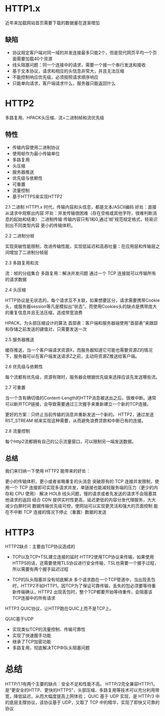 # HTTP1.x

近年来加载网站首页需要下载的数据量在逐渐增加

## 缺陷

- 协议规定客户端对同一域的并发连接最多只能2个，但是现代网页平均一个页面需要加载40个资源
- 线头阻塞问题：同一个连接中的请求，需要一个接一个串行发送和接收
- 基于文本协议，请求和相应的头信息非常大，并且无法压缩
- 不能控制响应优先级，必须按照请求顺序响应
- 只能单向请求，客户端请求什么，服务器只能返回什么

# HTTP2

多路复用、HPACK头压缩、流+二进制帧和流优先级

## 特性

- 传输内容使用二进制协议
- 使用帧作为最小传输单位
- 多路复用
- 头压缩
- 服务器推送
- 优先级与依赖性
- 可重置
- 流量控制
- 基于HTTPS来实现HTTP2

2.1 二进制
  HTTP1.x 时代，传输内容和头信息，都是文本/ASCII编码
    好处：直接从请求中观察出内容
    坏处：并发传输很困难（存在空格或其他字符，很难判断消息的起始和结束）
  二进制传输
    传输内容只有1和0,通过'帧'规范规定格式，轻易识别出不同类型内容
    更小的传输体积。

2.2 二进制分帧

  实现突破性能限制，改进传输性能，实现低延迟和高吞吐量：在应用层和传输层之间增加了二进制分帧层

2.3 多路复用和流

  流：帧的分组集合
  多路复用：解决并发问题  通过一个 TCP 连接就可以传输所有的请求数据

2.4 头压缩

  HTTP协议是无状态的，每个请求互不关联，如果想要区分，请求需要携带Cookie头，或服务器session等凡是模拟出“状态”。而使用Cookies头的缺点是携带庞大的重复信息并且无法压缩，造成带宽浪费

  HPACK，为头部压缩设计的算法
  首部表：客户端和服务器端使用“首部表”来跟踪和存储之前发送的键值对，只需要发送一次

2.5 服务器推送

  缓存推送，当一个客户端请求资源X，而服务器知道它可能也需要资源Z的情况下，服务器可以在客户端发送请求Z之前，主动将资源Z推送给客户端。

2.6 优先级与依赖性

  每个流都有优先级，资源有限时，服务器会根据优先级来选择应该先发送哪些流。

2.7 可重置

  当一个含有确切值的Content-Length的HTTP消息被送出之后，很难中断。通常可以断开TCP链接，会导致需要通过三次握手来重新建立一个新的TCP连接。

  更好的方案：只终止当前传输的消息并重新发送一个新的。
  HTTP2，通过发送RST_STREAM 帧来实现这种需要，从而避免浪费贷款和中断已有的连接。

2.8 流量控制

  每个http2流都拥有自己的公示流量窗口，可以限制另一端发送数据。

## 总结
我们来归纳一下使用 HTTP2 能带来的好处：

  更小的传输体积，更小或者省略重复的头消息
  突破原有的 TCP 连接并发限制，使用一个 TCP 连接即可实现多请求并发，单链接也能减轻服务端的压力（更少的内存和 CPU 使用）
  解决 HOLB 线头问题，慢的请求或者先发送的请求不会阻塞其他请求的返回
  结合 CDN 提供实时性更高，延迟更低的内容分发代理服务，大大减少白屏时间
  数据传输优先级可控，使网站可以实现更灵活和强大的页面控制
  能在不中断 TCP 连接的情况下停止（重置）数据的发送



# HTTP3

  HTTP2缺点：主要由TCP协议造成的
  - TCP以及TCP+TSL建立连接的延时
    HTTP2使用TCP协议来传输，如果使用HTTPS的话，还需要使用TLS协议进行安全传输，TSL也需要一个握手过程，所以需要有两个握手延迟过程

  - TCP的队头阻塞并没有彻底解决
    多个请求跑在一个TCP管道中，当出现丢包时，HTTP2不如HTTP1，因TCP为了保证可靠传输，丢失的包必须要等待重新传输确认，HTTP2 出现丢包时，整个TCP都要开始等待重传，会阻塞该TCP连接中的所有请求


  HTTP3 QUIC协议，让HTTP跑在QUIC上而不是TCP上。

  QUIC基于UDP
  - 实现类似TCP的流量控制、传输可靠性
  - 实现了快速握手功能
  - 继承了TCP加密功能
  - 多路复用，彻底解决TCP中队头阻塞问题


# 总结

HTTP/1.1有两个主要的缺点：安全不足和性能不高。
HTTP/2完全兼容HTTP/1，是“更安全的HTTP、更快的HTTPS"，头部压缩、多路复用等技术可以充分利用带宽，降低延迟，从而大幅度提高上网体验；
QUIC 基于 UDP 实现，是 HTTP/3 中的底层支撑协议，该协议基于 UDP，又取了 TCP 中的精华，实现了即快又可靠的协议
